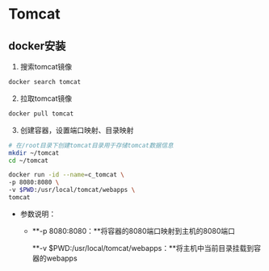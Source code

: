 # Tomcat

## docker安装

1. 搜索tomcat镜像

```bash
docker search tomcat
```

2. 拉取tomcat镜像

```bash
docker pull tomcat
```

3. 创建容器，设置端口映射、目录映射

```bash
# 在/root目录下创建tomcat目录用于存储tomcat数据信息
mkdir ~/tomcat
cd ~/tomcat
```

```bash
docker run -id --name=c_tomcat \
-p 8080:8080 \
-v $PWD:/usr/local/tomcat/webapps \
tomcat 
```

- 参数说明：
  - **-p 8080:8080：**将容器的8080端口映射到主机的8080端口
  
    **-v $PWD:/usr/local/tomcat/webapps：**将主机中当前目录挂载到容器的webapps
